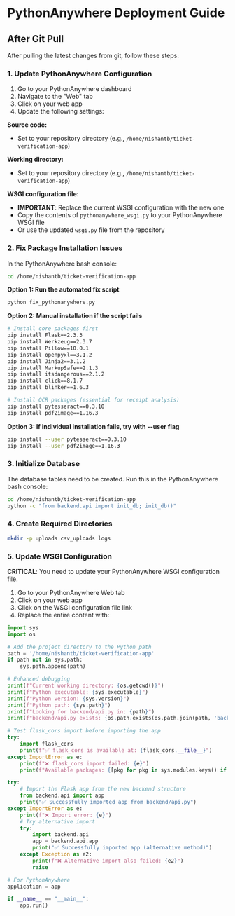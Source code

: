 # PythonAnywhere Deployment Guide

## After Git Pull

After pulling the latest changes from git, follow these steps:

### 1. Update PythonAnywhere Configuration

1. Go to your PythonAnywhere dashboard
2. Navigate to the "Web" tab
3. Click on your web app
4. Update the following settings:

**Source code:**
- Set to your repository directory (e.g., `/home/nishantb/ticket-verification-app`)

**Working directory:**
- Set to your repository directory (e.g., `/home/nishantb/ticket-verification-app`)

**WSGI configuration file:**
- **IMPORTANT**: Replace the current WSGI configuration with the new one
- Copy the contents of `pythonanywhere_wsgi.py` to your PythonAnywhere WSGI file
- Or use the updated `wsgi.py` file from the repository

### 2. Fix Package Installation Issues

In the PythonAnywhere bash console:

```bash
cd /home/nishantb/ticket-verification-app
```

**Option 1: Run the automated fix script**
```bash
python fix_pythonanywhere.py
```

**Option 2: Manual installation if the script fails**
```bash
# Install core packages first
pip install Flask==2.3.3
pip install Werkzeug==2.3.7
pip install Pillow==10.0.1
pip install openpyxl==3.1.2
pip install Jinja2==3.1.2
pip install MarkupSafe==2.1.3
pip install itsdangerous==2.1.2
pip install click==8.1.7
pip install blinker==1.6.3

# Install OCR packages (essential for receipt analysis)
pip install pytesseract==0.3.10
pip install pdf2image==1.16.3
```

**Option 3: If individual installation fails, try with --user flag**
```bash
pip install --user pytesseract==0.3.10
pip install --user pdf2image==1.16.3
```

### 3. Initialize Database

The database tables need to be created. Run this in the PythonAnywhere bash console:

```bash
cd /home/nishantb/ticket-verification-app
python -c "from backend.api import init_db; init_db()"
```

### 4. Create Required Directories

```bash
mkdir -p uploads csv_uploads logs
```

### 5. Update WSGI Configuration

**CRITICAL**: You need to update your PythonAnywhere WSGI configuration file. 

1. Go to your PythonAnywhere Web tab
2. Click on your web app
3. Click on the WSGI configuration file link
4. Replace the entire content with:

```python
import sys
import os

# Add the project directory to the Python path
path = '/home/nishantb/ticket-verification-app'
if path not in sys.path:
    sys.path.append(path)

# Enhanced debugging
print(f"Current working directory: {os.getcwd()}")
print(f"Python executable: {sys.executable}")
print(f"Python version: {sys.version}")
print(f"Python path: {sys.path}")
print(f"Looking for backend/api.py in: {path}")
print(f"backend/api.py exists: {os.path.exists(os.path.join(path, 'backend', 'api.py'))}")

# Test flask_cors import before importing the app
try:
    import flask_cors
    print(f"✅ flask_cors is available at: {flask_cors.__file__}")
except ImportError as e:
    print(f"❌ flask_cors import failed: {e}")
    print(f"Available packages: {[pkg for pkg in sys.modules.keys() if 'flask' in pkg.lower()]}")

try:
    # Import the Flask app from the new backend structure
    from backend.api import app
    print("✅ Successfully imported app from backend/api.py")
except ImportError as e:
    print(f"❌ Import error: {e}")
    # Try alternative import
    try:
        import backend.api
        app = backend.api.app
        print("✅ Successfully imported app (alternative method)")
    except Exception as e2:
        print(f"❌ Alternative import also failed: {e2}")
        raise

# For PythonAnywhere
application = app

if __name__ == "__main__":
    app.run()
```